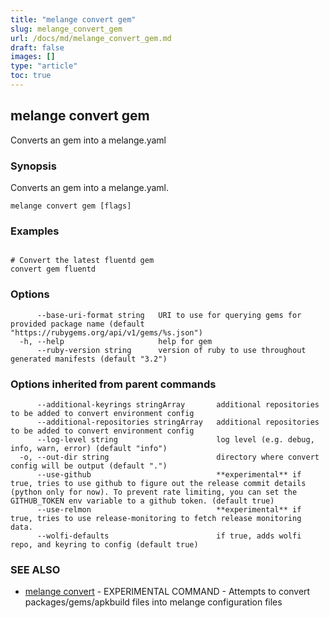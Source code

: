 ```yaml
---
title: "melange convert gem"
slug: melange_convert_gem
url: /docs/md/melange_convert_gem.md
draft: false
images: []
type: "article"
toc: true
---
```

## melange convert gem

Converts an gem into a melange.yaml

### Synopsis

Converts an gem into a melange.yaml.

```
melange convert gem [flags]
```

### Examples

```

# Convert the latest fluentd gem
convert gem fluentd
```

### Options

```
      --base-uri-format string   URI to use for querying gems for provided package name (default "https://rubygems.org/api/v1/gems/%s.json")
  -h, --help                     help for gem
      --ruby-version string      version of ruby to use throughout generated manifests (default "3.2")
```

### Options inherited from parent commands

```
      --additional-keyrings stringArray       additional repositories to be added to convert environment config
      --additional-repositories stringArray   additional repositories to be added to convert environment config
      --log-level string                      log level (e.g. debug, info, warn, error) (default "info")
  -o, --out-dir string                        directory where convert config will be output (default ".")
      --use-github                            **experimental** if true, tries to use github to figure out the release commit details (python only for now). To prevent rate limiting, you can set the GITHUB_TOKEN env variable to a github token. (default true)
      --use-relmon                            **experimental** if true, tries to use release-monitoring to fetch release monitoring data.
      --wolfi-defaults                        if true, adds wolfi repo, and keyring to config (default true)
```

### SEE ALSO

* [melange convert](/docs/md/melange_convert.md)	 - EXPERIMENTAL COMMAND - Attempts to convert packages/gems/apkbuild files into melange configuration files

